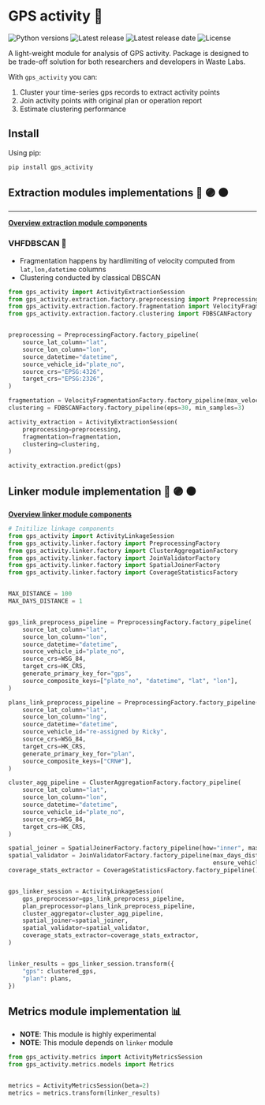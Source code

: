 # **GPS activity** 🚛

![Python versions](https://img.shields.io/pypi/pyversions/gps_activity)
![Latest release](https://img.shields.io/github/v/release/WasteLabs/gps_activity)
![Latest release date](https://img.shields.io/github/release-date/WasteLabs/gps_activity)
![License](https://img.shields.io/github/license/WasteLabs/gps_activity)

A light-weight module for analysis of GPS activity. Package is designed to be trade-off solution for both researchers and developers in Waste Labs.

With `gps_activity` you can:

1. Cluster your time-series gps records to extract activity points
2. Join activity points with original plan or operation report
3. Estimate clustering performance

## Install

Using pip:

```bash
pip install gps_activity
```

## Extraction modules implementations 🔵 🟣 ⚫️

----

**[Overview extraction module components](https://github.com/WasteLabs/gps_activity/tree/main/docs/extraction/README.md)**

### VHFDBSCAN 🚀

* Fragmentation happens by hardlimiting of velocity computed from `lat,lon,datetime` columns
* Clustering conducted by classical DBSCAN

```python
from gps_activity import ActivityExtractionSession
from gps_activity.extraction.factory.preprocessing import PreprocessingFactory
from gps_activity.extraction.factory.fragmentation import VelocityFragmentationFactory
from gps_activity.extraction.factory.clustering import FDBSCANFactory


preprocessing = PreprocessingFactory.factory_pipeline(
    source_lat_column="lat",
    source_lon_column="lon",
    source_datetime="datetime",
    source_vehicle_id="plate_no",
    source_crs="EPSG:4326",
    target_crs="EPSG:2326",
)

fragmentation = VelocityFragmentationFactory.factory_pipeline(max_velocity_hard_limit=4)
clustering = FDBSCANFactory.factory_pipeline(eps=30, min_samples=3)

activity_extraction = ActivityExtractionSession(
    preprocessing=preprocessing,
    fragmentation=fragmentation,
    clustering=clustering,
)

activity_extraction.predict(gps)
```

## Linker module implementation 🔵 🟣 ⚫️

**[Overview linker module components](https://github.com/WasteLabs/gps_activity/tree/main/docs/linker/README.md)**


```python
# Initilize linkage components
from gps_activity import ActivityLinkageSession
from gps_activity.linker.factory import PreprocessingFactory
from gps_activity.linker.factory import ClusterAggregationFactory
from gps_activity.linker.factory import JoinValidatorFactory
from gps_activity.linker.factory import SpatialJoinerFactory
from gps_activity.linker.factory import CoverageStatisticsFactory


MAX_DISTANCE = 100
MAX_DAYS_DISTANCE = 1


gps_link_preprocess_pipeline = PreprocessingFactory.factory_pipeline(
    source_lat_column="lat",
    source_lon_column="lon",
    source_datetime="datetime",
    source_vehicle_id="plate_no",
    source_crs=WSG_84,
    target_crs=HK_CRS,
    generate_primary_key_for="gps",
    source_composite_keys=["plate_no", "datetime", "lat", "lon"],
)

plans_link_preprocess_pipeline = PreprocessingFactory.factory_pipeline(
    source_lat_column="lat",
    source_lon_column="lng",
    source_datetime="datetime",
    source_vehicle_id="re-assigned by Ricky",
    source_crs=WSG_84,
    target_crs=HK_CRS,
    generate_primary_key_for="plan",
    source_composite_keys=["CRN#"],
)

cluster_agg_pipeline = ClusterAggregationFactory.factory_pipeline(
    source_lat_column="lat",
    source_lon_column="lon",
    source_datetime="datetime",
    source_vehicle_id="plate_no",
    source_crs=WSG_84,
    target_crs=HK_CRS,
)

spatial_joiner = SpatialJoinerFactory.factory_pipeline(how="inner", max_distance=MAX_DISTANCE)
spatial_validator = JoinValidatorFactory.factory_pipeline(max_days_distance=MAX_DAYS_DISTANCE,
                                                          ensure_vehicle_overlap=True)
coverage_stats_extractor = CoverageStatisticsFactory.factory_pipeline()


gps_linker_session = ActivityLinkageSession(
    gps_preprocessor=gps_link_preprocess_pipeline,
    plan_preprocessor=plans_link_preprocess_pipeline,
    cluster_aggregator=cluster_agg_pipeline,
    spatial_joiner=spatial_joiner,
    spatial_validator=spatial_validator,
    coverage_stats_extractor=coverage_stats_extractor,
)


linker_results = gps_linker_session.transform({
    "gps": clustered_gps,
    "plan": plans,
})
```

## Metrics module implementation 📊

* **NOTE**: This module is highly experimental
* **NOTE**: This module depends on `linker` module

```python
from gps_activity.metrics import ActivityMetricsSession
from gps_activity.metrics.models import Metrics


metrics = ActivityMetricsSession(beta=2)
metrics = metrics.transform(linker_results)
```
